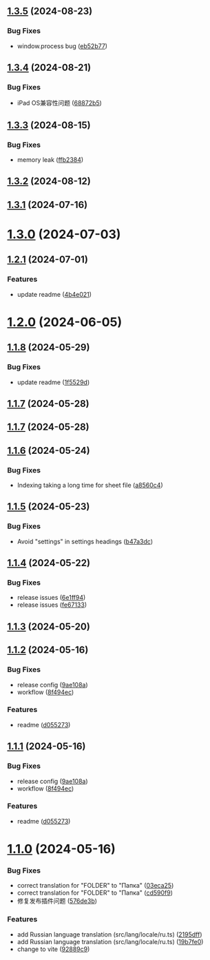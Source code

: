 

## [1.3.5](https://github.com/ljcoder2015/obsidian-sheet-plus/compare/1.3.4...1.3.5) (2024-08-23)


### Bug Fixes

* window.process bug ([eb52b77](https://github.com/ljcoder2015/obsidian-sheet-plus/commit/eb52b7777f01cb75d61c26c3c727eac31bbc7a24))

## [1.3.4](https://github.com/ljcoder2015/obsidian-sheet-plus/compare/1.3.3...1.3.4) (2024-08-21)


### Bug Fixes

* iPad OS兼容性问题 ([68872b5](https://github.com/ljcoder2015/obsidian-sheet-plus/commit/68872b5d2ecce2f3acc0c801577bd6ae262486ae))

## [1.3.3](https://github.com/ljcoder2015/obsidian-sheet-plus/compare/1.3.2...1.3.3) (2024-08-15)


### Bug Fixes

* memory leak ([ffb2384](https://github.com/ljcoder2015/obsidian-sheet-plus/commit/ffb2384b80f8a670d5e031605ef73136823a9ded))

## [1.3.2](https://github.com/ljcoder2015/obsidian-sheet-plus/compare/1.3.1...1.3.2) (2024-08-12)

## [1.3.1](https://github.com/ljcoder2015/obsidian-sheet-plus/compare/1.3.0...1.3.1) (2024-07-16)

# [1.3.0](https://github.com/ljcoder2015/obsidian-sheet-plus/compare/1.2.1...1.3.0) (2024-07-03)

## [1.2.1](https://github.com/ljcoder2015/obsidian-sheet-plus/compare/1.2.0...1.2.1) (2024-07-01)


### Features

* update readme ([4b4e021](https://github.com/ljcoder2015/obsidian-sheet-plus/commit/4b4e021b1369295d6cc8d942a2871409006de657))

# [1.2.0](https://github.com/ljcoder2015/obsidian-sheet-plus/compare/1.1.8...1.2.0) (2024-06-05)

## [1.1.8](https://github.com/ljcoder2015/obsidian-sheet-plus/compare/1.1.7...1.1.8) (2024-05-29)


### Bug Fixes

* update readme ([1f5529d](https://github.com/ljcoder2015/obsidian-sheet-plus/commit/1f5529dbf72cf4ee0fc93cfe53f08d4de0784f3d))

## [1.1.7](https://github.com/ljcoder2015/obsidian-excel-plus/compare/1.1.6...1.1.7) (2024-05-28)

## [1.1.7](https://github.com/ljcoder2015/obsidian-excel-plus/compare/1.1.6...1.1.7) (2024-05-28)

## [1.1.6](https://github.com/ljcoder2015/obsidian-excel-plus/compare/1.1.5...1.1.6) (2024-05-24)


### Bug Fixes

* Indexing taking a long time for sheet file ([a8560c4](https://github.com/ljcoder2015/obsidian-excel-plus/commit/a8560c4be85c7f32158100f1b0545c8f815f8468))

## [1.1.5](https://github.com/ljcoder2015/obsidian-excel-plus/compare/1.1.4...1.1.5) (2024-05-23)


### Bug Fixes

* Avoid "settings" in settings headings ([b47a3dc](https://github.com/ljcoder2015/obsidian-excel-plus/commit/b47a3dc93dac1b428540bf99e8755bab5d3a4008))

## [1.1.4](https://github.com/ljcoder2015/obsidian-excel-plus/compare/1.1.3...1.1.4) (2024-05-22)


### Bug Fixes

* release issues ([6e1ff94](https://github.com/ljcoder2015/obsidian-excel-plus/commit/6e1ff94de5f55e6999f0a96d85c90ed21ac3004d))
* release issues ([fe67133](https://github.com/ljcoder2015/obsidian-excel-plus/commit/fe671335b7fb7ef75f8c8a686cab459293a4968f))

## [1.1.3](https://github.com/ljcoder2015/obsidian-excel-plus/compare/1.1.2...1.1.3) (2024-05-20)

## [1.1.2](https://github.com/ljcoder2015/obsidian-excel-plus/compare/1.1.0...1.1.2) (2024-05-16)


### Bug Fixes

* release config ([9ae108a](https://github.com/ljcoder2015/obsidian-excel-plus/commit/9ae108a7556c807f170d4038cd0d21aef592c01a))
* workflow ([8f494ec](https://github.com/ljcoder2015/obsidian-excel-plus/commit/8f494ecb23976cb4a19f4e622b0b86f01418dd0a))


### Features

* readme ([d055273](https://github.com/ljcoder2015/obsidian-excel-plus/commit/d055273bfe5c44896d9b23a06d0c56c0b95f6484))

## [1.1.1](https://github.com/ljcoder2015/obsidian-excel-plus/compare/1.1.0...1.1.1) (2024-05-16)


### Bug Fixes

* release config ([9ae108a](https://github.com/ljcoder2015/obsidian-excel-plus/commit/9ae108a7556c807f170d4038cd0d21aef592c01a))
* workflow ([8f494ec](https://github.com/ljcoder2015/obsidian-excel-plus/commit/8f494ecb23976cb4a19f4e622b0b86f01418dd0a))


### Features

* readme ([d055273](https://github.com/ljcoder2015/obsidian-excel-plus/commit/d055273bfe5c44896d9b23a06d0c56c0b95f6484))

# [1.1.0](https://gitee.com/ljcoder2015/obsidian-excel-plus/compare/1.0.3...1.1.0) (2024-05-16)


### Bug Fixes

* correct translation for "FOLDER" to "Папка" ([03eca25](https://gitee.com/ljcoder2015/obsidian-excel-plus/commits/03eca25eab81c0030b618f8e744c0ecc35dd59fe))
* correct translation for "FOLDER" to "Папка" ([cd590f9](https://gitee.com/ljcoder2015/obsidian-excel-plus/commits/cd590f97cf75d689ffae96cbd59c95df517390e7))
* 修复发布插件问题 ([576de3b](https://gitee.com/ljcoder2015/obsidian-excel-plus/commits/576de3b982920b51ca13707b87f35cf517a04f66))


### Features

* add Russian language translation (src/lang/locale/ru.ts) ([2195dff](https://gitee.com/ljcoder2015/obsidian-excel-plus/commits/2195dffc5b202551397299965fc7cd6462fa3323))
* add Russian language translation (src/lang/locale/ru.ts) ([19b7fe0](https://gitee.com/ljcoder2015/obsidian-excel-plus/commits/19b7fe0ad91a11d900647f415a541bb814b7f7e8))
* change to vite ([92889c9](https://gitee.com/ljcoder2015/obsidian-excel-plus/commits/92889c92f1c23cd4e68bbb224d8cdf8ab66a3ab2))

